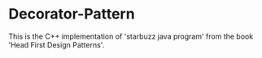 # Decorator-Pattern
This is the C++ implementation of 'starbuzz java program' from the book 'Head First Design Patterns'.
